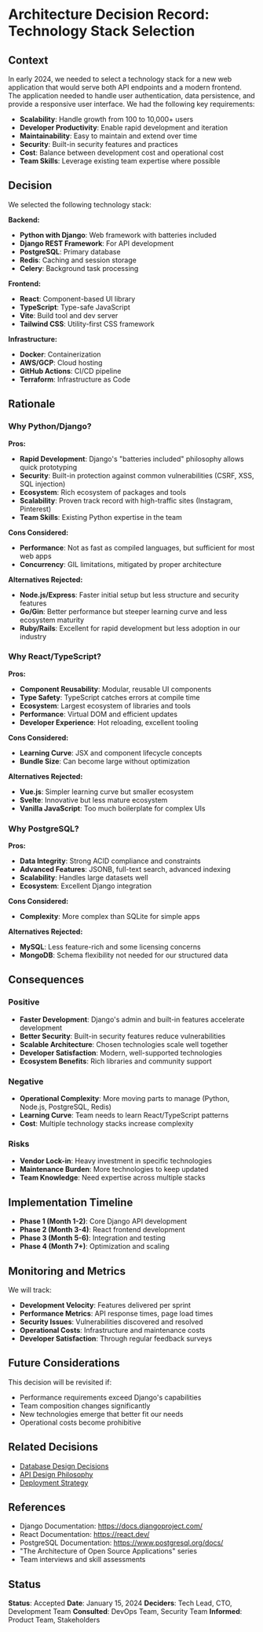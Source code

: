 # Architecture Decision Record: Technology Stack Selection

## Context

In early 2024, we needed to select a technology stack for a new web application that would serve both API endpoints and a modern frontend. The application needed to handle user authentication, data persistence, and provide a responsive user interface. We had the following key requirements:

- **Scalability**: Handle growth from 100 to 10,000+ users
- **Developer Productivity**: Enable rapid development and iteration
- **Maintainability**: Easy to maintain and extend over time
- **Security**: Built-in security features and practices
- **Cost**: Balance between development cost and operational cost
- **Team Skills**: Leverage existing team expertise where possible

## Decision

We selected the following technology stack:

**Backend:**
- **Python with Django**: Web framework with batteries included
- **Django REST Framework**: For API development
- **PostgreSQL**: Primary database
- **Redis**: Caching and session storage
- **Celery**: Background task processing

**Frontend:**
- **React**: Component-based UI library
- **TypeScript**: Type-safe JavaScript
- **Vite**: Build tool and dev server
- **Tailwind CSS**: Utility-first CSS framework

**Infrastructure:**
- **Docker**: Containerization
- **AWS/GCP**: Cloud hosting
- **GitHub Actions**: CI/CD pipeline
- **Terraform**: Infrastructure as Code

## Rationale

### Why Python/Django?

**Pros:**
- **Rapid Development**: Django's "batteries included" philosophy allows quick prototyping
- **Security**: Built-in protection against common vulnerabilities (CSRF, XSS, SQL injection)
- **Ecosystem**: Rich ecosystem of packages and tools
- **Scalability**: Proven track record with high-traffic sites (Instagram, Pinterest)
- **Team Skills**: Existing Python expertise in the team

**Cons Considered:**
- **Performance**: Not as fast as compiled languages, but sufficient for most web apps
- **Concurrency**: GIL limitations, mitigated by proper architecture

**Alternatives Rejected:**
- **Node.js/Express**: Faster initial setup but less structure and security features
- **Go/Gin**: Better performance but steeper learning curve and less ecosystem maturity
- **Ruby/Rails**: Excellent for rapid development but less adoption in our industry

### Why React/TypeScript?

**Pros:**
- **Component Reusability**: Modular, reusable UI components
- **Type Safety**: TypeScript catches errors at compile time
- **Ecosystem**: Largest ecosystem of libraries and tools
- **Performance**: Virtual DOM and efficient updates
- **Developer Experience**: Hot reloading, excellent tooling

**Cons Considered:**
- **Learning Curve**: JSX and component lifecycle concepts
- **Bundle Size**: Can become large without optimization

**Alternatives Rejected:**
- **Vue.js**: Simpler learning curve but smaller ecosystem
- **Svelte**: Innovative but less mature ecosystem
- **Vanilla JavaScript**: Too much boilerplate for complex UIs

### Why PostgreSQL?

**Pros:**
- **Data Integrity**: Strong ACID compliance and constraints
- **Advanced Features**: JSONB, full-text search, advanced indexing
- **Scalability**: Handles large datasets well
- **Ecosystem**: Excellent Django integration

**Cons Considered:**
- **Complexity**: More complex than SQLite for simple apps

**Alternatives Rejected:**
- **MySQL**: Less feature-rich and some licensing concerns
- **MongoDB**: Schema flexibility not needed for our structured data

## Consequences

### Positive
- **Faster Development**: Django's admin and built-in features accelerate development
- **Better Security**: Built-in security features reduce vulnerabilities
- **Scalable Architecture**: Chosen technologies scale well together
- **Developer Satisfaction**: Modern, well-supported technologies
- **Ecosystem Benefits**: Rich libraries and community support

### Negative
- **Operational Complexity**: More moving parts to manage (Python, Node.js, PostgreSQL, Redis)
- **Learning Curve**: Team needs to learn React/TypeScript patterns
- **Cost**: Multiple technology stacks increase complexity

### Risks
- **Vendor Lock-in**: Heavy investment in specific technologies
- **Maintenance Burden**: More technologies to keep updated
- **Team Knowledge**: Need expertise across multiple stacks

## Implementation Timeline

- **Phase 1 (Month 1-2)**: Core Django API development
- **Phase 2 (Month 3-4)**: React frontend development
- **Phase 3 (Month 5-6)**: Integration and testing
- **Phase 4 (Month 7+)**: Optimization and scaling

## Monitoring and Metrics

We will track:
- **Development Velocity**: Features delivered per sprint
- **Performance Metrics**: API response times, page load times
- **Security Issues**: Vulnerabilities discovered and resolved
- **Operational Costs**: Infrastructure and maintenance costs
- **Developer Satisfaction**: Through regular feedback surveys

## Future Considerations

This decision will be revisited if:
- Performance requirements exceed Django's capabilities
- Team composition changes significantly
- New technologies emerge that better fit our needs
- Operational costs become prohibitive

## Related Decisions

- [Database Design Decisions](database_design.md)
- [API Design Philosophy](api_design.md)
- [Deployment Strategy](deployment.md)

## References

- Django Documentation: https://docs.djangoproject.com/
- React Documentation: https://react.dev/
- PostgreSQL Documentation: https://www.postgresql.org/docs/
- "The Architecture of Open Source Applications" series
- Team interviews and skill assessments

## Status

**Status**: Accepted
**Date**: January 15, 2024
**Deciders**: Tech Lead, CTO, Development Team
**Consulted**: DevOps Team, Security Team
**Informed**: Product Team, Stakeholders